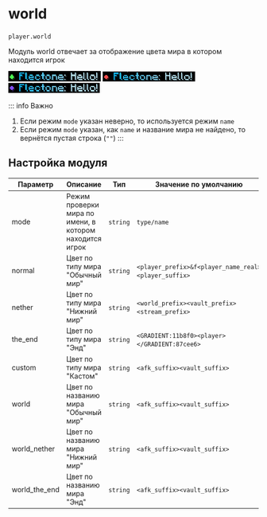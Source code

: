 # world
`player.world`

Модуль world отвечает за отображение цвета мира в котором находится игрок

![World over](world-over.png)
![World nether](world-nether.png)
![World end](world-end.png)

::: info Важно
1. Если режим `mode` указан неверно, то используется режим `name`
2. Если режим `mode` указан, как `name` и название мира не найдено, то вернётся пустая строка (`""`)
:::

## Настройка модуля

| Параметр      | Описание                                                | Тип      | Значение по умолчанию                                |
|---------------|---------------------------------------------------------|----------|------------------------------------------------------|
| mode          | Режим проверки мира по имени, в котором находится игрок | `string` | `type/name`                                          |
| normal        | Цвет по типу мира "Обычный мир"                         | `string` | `<player_prefix>&f<player_name_real><player_suffix>` |
| nether        | Цвет по типу мира "Нижний мир"                          | `string` | `<world_prefix><vault_prefix><stream_prefix>`        |
| the_end       | Цвет по типу мира "Энд"                                 | `string` | `<GRADIENT:11b8f0><player></GRADIENT:87cee6>`        |
| custom        | Цвет по типу мира "Кастом"                              | `string` | `<afk_suffix><vault_suffix>`                         |
| world         | Цвет по названию мира "Обычный мир"                     | `string` | `<afk_suffix><vault_suffix>`                         |
| world_nether  | Цвет по названию мира "Нижний мир"                      | `string` | `<afk_suffix><vault_suffix>`                         |
| world_the_end | Цвет по названию мира "Энд"                             | `string` | `<afk_suffix><vault_suffix>`                         |
